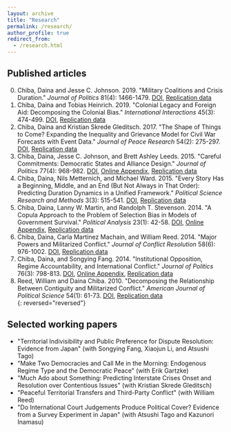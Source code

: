 ```yaml
---
layout: archive
title: "Research"
permalink: /research/
author_profile: true
redirect_from: 
  - /research.html
---
```


## <i class="fas fa-project-diagram"></i> Published articles

0. Chiba, Daina and Jesse C. Johnson. 2019. "Military Coalitions and Crisis Duration." _Journal of Politics_ 81(4): 1466-1479. [DOI](https://doi.org/10.1086/704598), [Replication data](https://doi.org/10.7910/DVN/KJ6X76)  
0. Chiba, Daina and Tobias Heinrich. 2019. "Colonial Legacy and Foreign Aid: Decomposing the Colonial Bias." _International Interactions_ 45(3): 474-499. [DOI](https://doi.org/10.1080/03050629.2019.1593834), [Replication data](https://doi.org/10.7910/DVN/PAHRCK)  
0. Chiba, Daina and Kristian Skrede Gleditsch. 2017. "The Shape of Things to Come? Expanding the Inequality and Grievance Model for Civil War Forecasts with Event Data." _Journal of Peace Research_ 54(2): 275-297. [DOI](https://doi.org/10.1177/0022343316684192), [Replication data](http://file.prio.no/Journals/JPR/2017/54/2/Daina%20Chiba%20&%20Kristian%20Skrede%20Gleditsch.zip)  
0. Chiba, Daina, Jesse C. Johnson, and Brett Ashley Leeds. 2015. "Careful Commitments: Democratic States and Alliance Design." _Journal of Politics_ 77(4): 968-982. [DOI](https://doi.org/10.1086/682074), [Online Appendix](http://www.ruf.rice.edu/~leeds/documents/ChibaJohnsonLeedsAppendix.pdf), [Replication data](http://dx.doi.org/10.7910/DVN/DGHX1E)  
0. Chiba, Daina, Nils Metternich, and Michael Ward. 2015. "Every Story Has a Beginning, Middle, and an End (But Not Always in That Order): Predicting Duration Dynamics in a Unified Framework." _Political Science Research and Methods_ 3(3): 515-541. [DOI](https://doi.org/10.1017/psrm.2014.46), [Replication data](http://dx.doi.org/10.7910/DVN/N5IF8R)  
0. Chiba, Daina, Lanny W. Martin, and Randolph T. Stevenson. 2014. "A Copula Approach to the Problem of Selection Bias in Models of Government Survival." _Political Analysis_ 23(1): 42-58. [DOI](https://doi.org/10.1093/pan/mpu013), [Online Appendix](https://static.cambridge.org/content/id/urn:cambridge.org:id:article:S1047198700011591/resource/name/S1047198700011591sup001.zip), [Replication data](http://dx.doi.org/10.7910/DVN/26966)  
0. Chiba, Daina, Carla Martinez Machain, and William Reed. 2014. "Major Powers and Militarized Conflict." _Journal of Conflict Resolution_ 58(6): 976-1002. [DOI](https://doi.org/10.1177/0022002713487318), [Replication data](https://doi.org/10.7910/DVN/CXBVYY)  
0. Chiba, Daina, and Songying Fang. 2014. "Institutional Opposition, Regime Accountability, and International Conflict." _Journal of Politics_ 76(3): 798-813. [DOI](https://doi.org/10.1017/S0022381614000127), [Online Appendix](https://dainachiba.github.io/papers/ioraic_appendix.pdf), [Replication data](https://doi.org/10.7910/DVN/24455)  
0. Reed, William and Daina Chiba. 2010. "Decomposing the Relationship Between Contiguity and Militarized Conflict." _American Journal of Political Science_ 54(1): 61-73. [DOI](https://doi.org/10.1111/j.1540-5907.2009.00418.x), [Replication data](https://doi.org/10.7910/DVN/C7JA8S)  
{: reversed="reversed"}

## <i class="fas fa-flask"></i> Selected working papers

* "Territorial Indivisibility and Public Preference for Dispute Resolution: Evidence from Japan" (with Songying Fang, Xiaojun Li, and Atsushi Tago)  
* "Make Two Democracies and Call Me in the Morning: Endogenous Regime Type and the Democratic Peace" (with Erik Gartzke)  
* "Much Ado about Something: Predicting Interstate Crises Onset and Resolution over Contentious Issues" (with Kristian Skrede Gleditsch)  
* "Peaceful Territorial Transfers and Third-Party Conflict" (with William Reed)  
* "Do International Court Judgements Produce Political Cover? Evidence from a Survey Experiment in Japan" (with Atsushi Tago and Kazunori Inamasu)  


